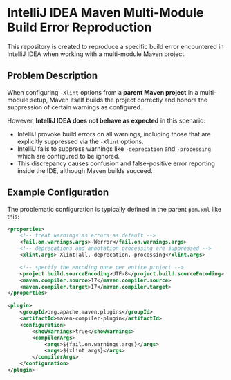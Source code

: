 # IntelliJ IDEA Maven Multi-Module Build Error Reproduction

This repository is created to reproduce a specific build error encountered in IntelliJ IDEA when working with a multi-module Maven project.

## Problem Description

When configuring `-Xlint` options from a **parent Maven project** in a multi-module setup, Maven itself builds the project correctly and honors the suppression of certain warnings as configured.

However, **IntelliJ IDEA does not behave as expected** in this scenario:

- IntelliJ provoke build errors on all warnings, including those that are explicitly suppressed via the `-Xlint` options.
- IntelliJ fails to suppress warnings like `-deprecation` and `-processing` which are configured to be ignored.
- This discrepancy causes confusion and false-positive error reporting inside the IDE, although Maven builds succeed.

## Example Configuration

The problematic configuration is typically defined in the parent `pom.xml` like this:

```xml
<properties>
    <!-- treat warnings as errors as default -->
    <fail.on.warnings.args>-Werror</fail.on.warnings.args>
    <!-- deprecations and annotation processing are suppressed -->
    <xlint.args>-Xlint:all,-deprecation,-processing</xlint.args>

    <!-- specify the encoding once per entire project -->
    <project.build.sourceEncoding>UTF-8</project.build.sourceEncoding>
    <maven.compiler.source>17</maven.compiler.source>
    <maven.compiler.target>17</maven.compiler.target>
</properties>

<plugin>
    <groupId>org.apache.maven.plugins</groupId>
    <artifactId>maven-compiler-plugin</artifactId>
    <configuration>
        <showWarnings>true</showWarnings>
        <compilerArgs>
            <args>${fail.on.warnings.args}</args>
            <args>${xlint.args}</args>
        </compilerArgs>
    </configuration>
</plugin>
